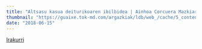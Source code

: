 ```yaml
---
title: "Altsasu kasua deiturikoaren ibilbidea | Ainhoa Corcuera Mazkiaran eta Jesus Miguel Imaz Prim (Altsasu Memoria)"
thumbnail: "https://guaixe.tok-md.com/argazkiak/ldb/web_/cache/5_content.jpg"
date: "2018-06-15"
---
```

[Irakurri](https://guaixe.eus/altsasu/1528963324555-altsasu-kasua-deiturikoaren-ibilbidea)
